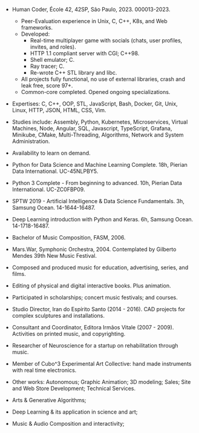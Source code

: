 * Human Coder, École 42, 42SP, São Paulo, 2023. 000013-2023.
	* Peer-Evaluation experience in Unix, C, C++, K8s, and Web frameworks.
	* Developed:
		* Real-time multiplayer game with socials (chats, user profiles, invites, and roles).
		* HTTP 1.1 compliant server with CGI; C++98.
		* Shell emulator; C.
		* Ray tracer; C.
		* Re-wrote C++ STL library and libc.
	* All projects fully functional, no use of external libraries, crash and leak free, score 97+.
	* Common-core completed. Opened ongoing specializations.

* Expertises: C, C++, OOP, STL, JavaScript, Bash, Docker, Git, Unix, Linux, HTTP, JSON, HTML, CSS, Vim.
* Studies include: Assembly, Python, Kubernetes, Microservices, Virtual Machines, Node, Angular, SQL, Javascript, TypeScript, Grafana, Minikube, CMake, Multi-Threading, Algorithms, Network and System Administration.
* Availability to learn on demand.

* Python for Data Science and Machine Learning Complete. 18h, Pierian Data International. UC-45NLPBY5.
* Python 3 Complete - From beginning to advanced. 10h, Pierian Data International. UC-ZC0FBP09.
* SPTW 2019 - Artificial Intelligence & Data Science Fundamentals. 3h, Samsung Ocean. 14-1644-16487.
* Deep Learning introduction with Python and Keras. 6h, Samsung Ocean. 14-1718-16487.

* Bachelor of Music Composition, FASM, 2006.
* Mars.War, Symphonic Orchestra, 2004. Contemplated by Gilberto Mendes 39th New Music Festival.
* Composed and produced music for education, advertising, series, and films.
* Editing of physical and digital interactive books. Plus animation.
* Participated in scholarships; concert music festivals; and courses.

* Studio Director, Iran do Espírito Santo (2014 - 2016). CAD projects for complex sculptures and installations.
* Consultant and Coordinator, Editora Irmãos Vitale (2007 - 2009). Activities on printed music, and copyrighting.

* Researcher of Neuroscience for a startup on rehabilitation through music.
* Member of Cubo^3 Experimental Art Collective: hand made instruments with real time electronics.
* Other works: Autonomous; Graphic Animation; 3D modeling; Sales; Site and Web Store Development; Technical Services.

* Arts & Generative Algorithms;
* Deep Learning & its application in science and art;
* Music & Audio Composition and interactivity;

